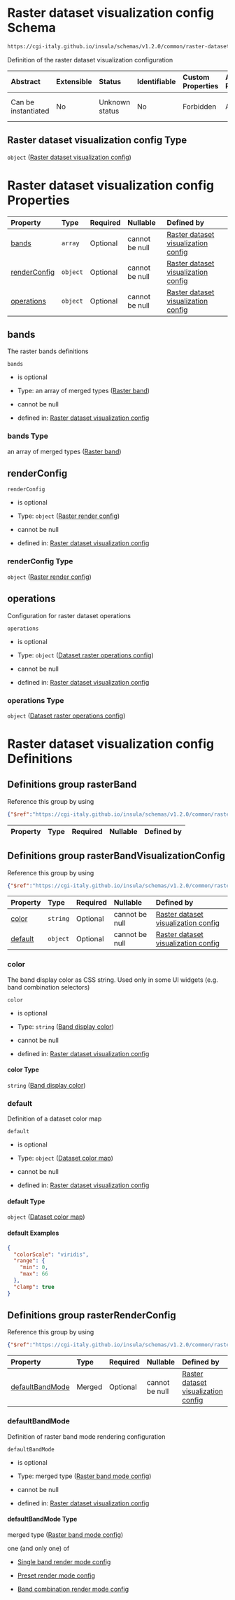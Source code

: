 # Raster dataset visualization config Schema

```txt
https://cgi-italy.github.io/insula/schemas/v1.2.0/common/raster-dataset-visualization-config.schema.json
```

Definition of the raster dataset visualization configuration

| Abstract            | Extensible | Status         | Identifiable | Custom Properties | Additional Properties | Access Restrictions | Defined In                                                                                                                               |
| :------------------ | :--------- | :------------- | :----------- | :---------------- | :-------------------- | :------------------ | :--------------------------------------------------------------------------------------------------------------------------------------- |
| Can be instantiated | No         | Unknown status | No           | Forbidden         | Allowed               | none                | [raster-dataset-visualization-config.schema.json](schemas/common/raster-dataset-visualization-config.schema.json) |

## Raster dataset visualization config Type

`object` ([Raster dataset visualization config](raster-dataset-visualization-config.md))

# Raster dataset visualization config Properties

| Property                      | Type     | Required | Nullable       | Defined by                                                                                                                                                                                                                                  |
| :---------------------------- | :------- | :------- | :------------- | :------------------------------------------------------------------------------------------------------------------------------------------------------------------------------------------------------------------------------------------ |
| [bands](#bands)               | `array`  | Optional | cannot be null | [Raster dataset visualization config](raster-dataset-visualization-config-properties-raster-bands.md)          |
| [renderConfig](#renderconfig) | `object` | Optional | cannot be null | [Raster dataset visualization config](raster-dataset-visualization-config-defs-raster-render-config.md) |
| [operations](#operations)     | `object` | Optional | cannot be null | [Raster dataset visualization config](raster-operations-config.md)                                                   |

## bands

The raster bands definitions

`bands`

* is optional

* Type: an array of merged types ([Raster band](raster-dataset-visualization-config-defs-raster-band.md))

* cannot be null

* defined in: [Raster dataset visualization config](raster-dataset-visualization-config-properties-raster-bands.md)

### bands Type

an array of merged types ([Raster band](raster-dataset-visualization-config-defs-raster-band.md))

## renderConfig



`renderConfig`

* is optional

* Type: `object` ([Raster render config](raster-dataset-visualization-config-defs-raster-render-config.md))

* cannot be null

* defined in: [Raster dataset visualization config](raster-dataset-visualization-config-defs-raster-render-config.md)

### renderConfig Type

`object` ([Raster render config](raster-dataset-visualization-config-defs-raster-render-config.md))

## operations

Configuration for raster dataset operations

`operations`

* is optional

* Type: `object` ([Dataset raster operations config](raster-operations-config.md))

* cannot be null

* defined in: [Raster dataset visualization config](raster-operations-config.md)

### operations Type

`object` ([Dataset raster operations config](raster-operations-config.md))

# Raster dataset visualization config Definitions

## Definitions group rasterBand

Reference this group by using

```json
{"$ref":"https://cgi-italy.github.io/insula/schemas/v1.2.0/common/raster-dataset-visualization-config.schema.json#/$defs/rasterBand"}
```

| Property | Type | Required | Nullable | Defined by |
| :------- | :--- | :------- | :------- | :--------- |

## Definitions group rasterBandVisualizationConfig

Reference this group by using

```json
{"$ref":"https://cgi-italy.github.io/insula/schemas/v1.2.0/common/raster-dataset-visualization-config.schema.json#/$defs/rasterBandVisualizationConfig"}
```

| Property            | Type     | Required | Nullable       | Defined by                                                                                                                                                                                                                                                                                                         |
| :------------------ | :------- | :------- | :------------- | :----------------------------------------------------------------------------------------------------------------------------------------------------------------------------------------------------------------------------------------------------------------------------------------------------------------- |
| [color](#color)     | `string` | Optional | cannot be null | [Raster dataset visualization config](raster-dataset-visualization-config-defs-band-visualization-configuration-properties-band-display-color.md) |
| [default](#default) | `object` | Optional | cannot be null | [Raster dataset visualization config](dataset-colormap.md)                                                                                                         |

### color

The band display color as CSS string. Used only in some UI widgets (e.g. band combination selectors)

`color`

* is optional

* Type: `string` ([Band display color](raster-dataset-visualization-config-defs-band-visualization-configuration-properties-band-display-color.md))

* cannot be null

* defined in: [Raster dataset visualization config](raster-dataset-visualization-config-defs-band-visualization-configuration-properties-band-display-color.md)

#### color Type

`string` ([Band display color](raster-dataset-visualization-config-defs-band-visualization-configuration-properties-band-display-color.md))

### default

Definition of a dataset color map

`default`

* is optional

* Type: `object` ([Dataset color map](dataset-colormap.md))

* cannot be null

* defined in: [Raster dataset visualization config](dataset-colormap.md)

#### default Type

`object` ([Dataset color map](dataset-colormap.md))

#### default Examples

```json
{
  "colorScale": "viridis",
  "range": {
    "min": 0,
    "max": 66
  },
  "clamp": true
}
```

## Definitions group rasterRenderConfig

Reference this group by using

```json
{"$ref":"https://cgi-italy.github.io/insula/schemas/v1.2.0/common/raster-dataset-visualization-config.schema.json#/$defs/rasterRenderConfig"}
```

| Property                            | Type   | Required | Nullable       | Defined by                                                                                                                                                                                                            |
| :---------------------------------- | :----- | :------- | :------------- | :-------------------------------------------------------------------------------------------------------------------------------------------------------------------------------------------------------------------- |
| [defaultBandMode](#defaultbandmode) | Merged | Optional | cannot be null | [Raster dataset visualization config](raster-band-mode-config.md) |

### defaultBandMode

Definition of raster band mode rendering configuration

`defaultBandMode`

* is optional

* Type: merged type ([Raster band mode config](raster-band-mode-config.md))

* cannot be null

* defined in: [Raster dataset visualization config](raster-band-mode-config.md)

#### defaultBandMode Type

merged type ([Raster band mode config](raster-band-mode-config.md))

one (and only one) of

* [Single band render mode config](raster-band-mode-config-defs-single-band-render-mode-config.md)

* [Preset render mode config](raster-band-mode-config-defs-preset-render-mode-config.md)

* [Band combination render mode config](raster-band-mode-config-defs-band-combination-render-mode-config.md)
